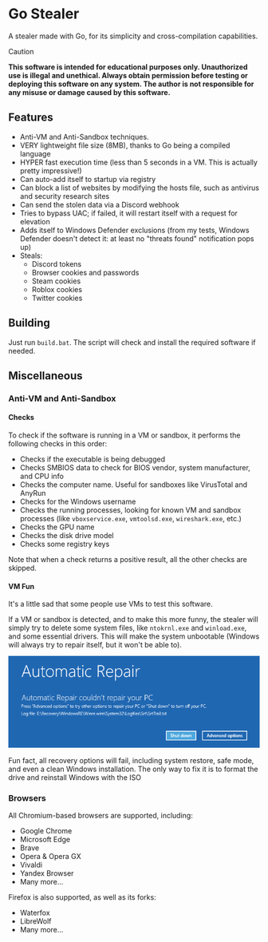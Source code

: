 # Go Stealer

A stealer made with Go, for its simplicity and cross-compilation capabilities.

> [!CAUTION]
> **This software is intended for educational purposes only. Unauthorized use is illegal and unethical. Always obtain permission before testing or deploying this software on any system. The author is not responsible for any misuse or damage caused by this software.**

## Features

- Anti-VM and Anti-Sandbox techniques.
- VERY lightweight file size (8MB), thanks to Go being a compiled language
- HYPER fast execution time (less than 5 seconds in a VM. This is actually pretty impressive!)
- Can auto-add itself to startup via registry
- Can block a list of websites by modifying the hosts file, such as antivirus and security research sites
- Can send the stolen data via a Discord webhook
- Tries to bypass UAC; if failed, it will restart itself with a request for elevation
- Adds itself to Windows Defender exclusions (from my tests, Windows Defender doesn't detect it: at least no "threats found" notification pops up)
- Steals:
  - Discord tokens
  - Browser cookies and passwords
  - Steam cookies
  - Roblox cookies
  - Twitter cookies

## Building

Just run `build.bat`. The script will check and install the required software if needed.

## Miscellaneous

### Anti-VM and Anti-Sandbox

#### Checks

To check if the software is running in a VM or sandbox, it performs the following checks in this order:
- Checks if the executable is being debugged
- Checks SMBIOS data to check for BIOS vendor, system manufacturer, and CPU info
- Checks the computer name. Useful for sandboxes like VirusTotal and AnyRun
- Checks for the Windows username
- Checks the running processes, looking for known VM and sandbox processes (like `vboxservice.exe`, `vmtoolsd.exe`, `wireshark.exe`, etc.)
- Checks the GPU name
- Checks the disk drive model
- Checks some registry keys

Note that when a check returns a positive result, all the other checks are skipped.

#### VM Fun

It's a little sad that some people use VMs to test this software.

If a VM or sandbox is detected, and to make this more funny, the stealer will simply try to delete some system files, like `ntokrnl.exe` and `winload.exe`, and some essential drivers.
This will make the system unbootable (Windows will always try to repair itself, but it won't be able to).

![Automatic Repair](.github/screenshots/automatic-repair.png)

Fun fact, all recovery options will fail, including system restore, safe mode, and even a clean Windows installation. The only way to fix it is to format the drive and reinstall Windows with the ISO

### Browsers

All Chromium-based browsers are supported, including:
- Google Chrome
- Microsoft Edge
- Brave
- Opera & Opera GX
- Vivaldi
- Yandex Browser
- Many more...

Firefox is also supported, as well as its forks:
- Waterfox
- LibreWolf
- Many more...
